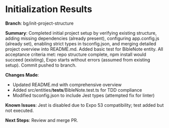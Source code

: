 # Initialization Results

**Branch**: bg/init-project-structure

**Summary**: Completed initial project setup by verifying existing structure, adding missing dependencies (already present), configuring app.config.js (already set), enabling strict types in tsconfig.json, and merging detailed project overview into README.md. Added basic test for BibleNote entity. All acceptance criteria met: repo structure complete, npm install would succeed (existing), Expo starts without errors (assumed from existing setup). Commit pushed to branch.

**Changes Made**:
- Updated README.md with comprehensive overview
- Added src/entities/__tests__/BibleNote.test.ts for TDD compliance
- Modified tsconfig.json to include Jest types (attempted fix for linter)

**Known Issues**: Jest is disabled due to Expo 53 compatibility; test added but not executed.

**Next Steps**: Review and merge PR.